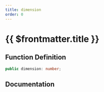 ```yaml
---
title: dimension
order: 0
---
```


# {{ $frontmatter.title }}

## Function Definition

```ts
public dimension: number;
```

## Documentation

<!--@include: ./parts/dimension.md-->
